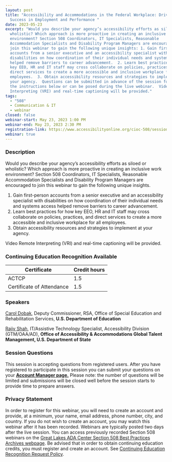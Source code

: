 ```yaml
---
layout: post
title: "Accessibility and Accommodations in the Federal Workplace: Driving
  Success in Employment and Performance "
date: 2023-05-23
excerpt: "Would you describe your agency’s accessibility efforts as siloed or
  wholistic? Which approach is more proactive in creating an inclusive work
  environment? Section 508 Coordinators, IT Specialists, Reasonable
  Accommodation Specialists and Disability Program Managers are encouraged to
  join this webinar to gain the following unique insights: 1. Gain first-person
  accounts from a senior executive and an accessibility specialist with
  disabilities on how coordination of their individual needs and systems access
  helped remove barriers to career advancement.  2. Learn best practices for how
  key EEO, HR and IT staff may cross collaborate on policies, practices, and
  direct services to create a more accessible and inclusive workplace for all
  employees.  3. Obtain accessibility resources and strategies to implement at
  your agency.  Questions can be submitted in advance of the session following
  the instructions below or can be posed during the live webinar.  Video Remote
  Interpreting (VRI) and real-time captioning will be provided."
tags:
  - "508"
  - Communication & IT
  - webinar
closed: false
webinar-start: May 23, 2023 1:00 PM
webinar-end: May 23, 2023 2:30 PM
registration-link: https://www.accessibilityonline.org/cioc-508/session/?id=111055
webinar: true
---
```

### Description

Would you describe your agency’s accessibility efforts as siloed or wholistic? Which approach is more proactive in creating an inclusive work environment? Section 508 Coordinators, IT Specialists, Reasonable Accommodation Specialists and Disability Program Managers are encouraged to join this webinar to gain the following unique insights.

1. Gain first-person accounts from a senior executive and an accessibility specialist with disabilities on how coordination of their individual needs and systems access helped remove barriers to career advancement.
2. Learn best practices for how key EEO, HR and IT staff may cross collaborate on policies, practices, and direct services to create a more accessible and inclusive workplace for all employees.
3. Obtain accessibility resources and strategies to implement at your agency.

Video Remote Interpreting (VRI) and real-time captioning will be provided.

### Continuing Education Recognition Available

| **Certificate**           | **Credit hours** |
| ------------------------- | ---------------- |
| ACTCP                     | 1.5              |
| Certificate of Attendance | 1.5              |

### Speakers

[Carol Dobak](https://www.accessibilityonline.org/speakers/speaker.aspx?id=10989&ret=Accessibility%20and%20Accommodations%20in%20the%20Federal%20Workplace:%20Driving%20Success%20in%20Employment%20and%20Performance%C2%A0), Deputy Commissioner, RSA, Office of Special Education and Rehabilitation Services, **U.S. Department of Education**

[Rajiv Shah](https://www.accessibilityonline.org/speakers/speaker.aspx?id=10990&ret=Accessibility%20and%20Accommodations%20in%20the%20Federal%20Workplace:%20Driving%20Success%20in%20Employment%20and%20Performance%C2%A0), IT/Assistive Technology Specialist, Accessibility Division (GTM/OAA/AD), **Office of Accessibility & Accommodations Global Talent Management, U.S. Department of State**

### Session Questions

This session is accepting questions from registered users. After you have registered to participate in this session you can submit your questions on your **[Account Manager page.](https://www.accessibilityonline.org/cioc-508/accountManager/18899/session/110879#questions)** Please note: the number of questions will be limited and submissions will be closed well before the session starts to provide time to prepare answers.

### Privacy Statement

In order to register for this webinar, you will need to create an account and provide, at a minimum, your name, email address, phone number, city, and country. If you do not wish to create an account, you may watch this webinar after it has been recorded. Webinars are typically posted two days after the live session. You can access previously recorded Section 508 webinars on the [Great Lakes ADA Center Section 508 Best Practices Archives webpage](https://www.accessibilityonline.org/cioc-508/archives/). Be advised that in order to obtain continuing education credits, you must register and create an account. See [Continuing Education Recognition Request Policy](https://www.accessibilityonline.org/continuing-education/CEUDetails.aspx).
